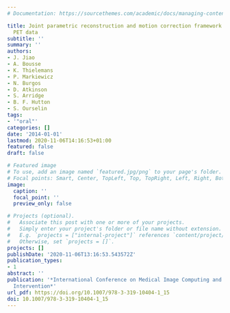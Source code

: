 ```yaml
---
# Documentation: https://sourcethemes.com/academic/docs/managing-content/

title: Joint parametric reconstruction and motion correction framework for dynamic
  PET data
subtitle: ''
summary: ''
authors:
- J. Jiao
- A. Bousse
- K. Thielemans
- P. Markiewicz
- N. Burgos
- D. Atkinson
- S. Arridge
- B. F. Hutton
- S. Ourselin
tags:
- '"oral"'
categories: []
date: '2014-01-01'
lastmod: 2020-11-06T14:16:53+01:00
featured: false
draft: false

# Featured image
# To use, add an image named `featured.jpg/png` to your page's folder.
# Focal points: Smart, Center, TopLeft, Top, TopRight, Left, Right, BottomLeft, Bottom, BottomRight.
image:
  caption: ''
  focal_point: ''
  preview_only: false

# Projects (optional).
#   Associate this post with one or more of your projects.
#   Simply enter your project's folder or file name without extension.
#   E.g. `projects = ["internal-project"]` references `content/project/deep-learning/index.md`.
#   Otherwise, set `projects = []`.
projects: []
publishDate: '2020-11-06T13:16:53.543572Z'
publication_types:
- 1
abstract: ''
publication: '*International Conference on Medical Image Computing and Computer-Assisted
  Intervention*'
url_pdf: https://doi.org/10.1007/978-3-319-10404-1_15
doi: 10.1007/978-3-319-10404-1_15
---
```

